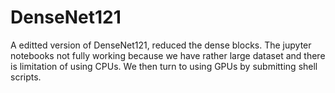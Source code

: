 # DenseNet121
A editted version of DenseNet121, reduced the dense blocks. The jupyter notebooks not fully working because we have rather large dataset and there is limitation of using CPUs. We then turn to using GPUs by submitting shell scripts.
